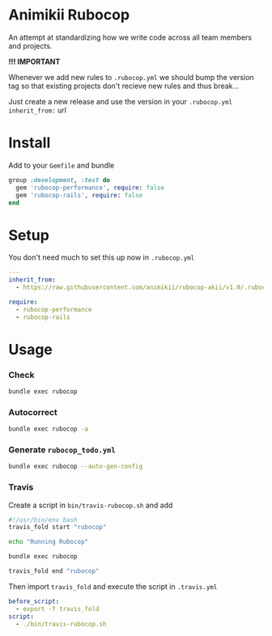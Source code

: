 # Animikii Rubocop

An attempt at standardizing how we write code across all team members and projects. 

**!!! IMPORTANT**

Whenever we add new rules to `.rubocop.yml` we should bump the version tag so that existing projects don't recieve new rules and thus break...

Just create a new release and use the version in your `.rubocop.yml` `inherit_from:` url

# Install

Add to your `Gemfile` and bundle

```ruby
group :development, :test do
  gem 'rubocop-performance', require: false
  gem 'rubocop-rails', require: false
end
```

# Setup

You don't need much to set this up now in `.rubocop.yml`

```yaml
---
inherit_from:
  - https://raw.githubusercontent.com/animikii/rubocop-akii/v1.0/.rubocop.yml

require:
  - rubocop-performance
  - rubocop-rails
```

# Usage

### Check

```bash
bundle exec rubocop
```

### Autocorrect

```bash
bundle exec rubocop -a
```

### Generate `rubocop_todo.yml`

```bash
bundle exec rubocop --auto-gen-config
```

### Travis

Create a script in `bin/travis-rubocop.sh` and add

```bash
#!/usr/bin/env bash
travis_fold start "rubocop"

echo "Running Rubocop"

bundle exec rubocop

travis_fold end "rubocop"
```

Then import `travis_fold` and execute the script in `.travis.yml`

```yaml
before_script:
  - export -f travis_fold
script:
  - ./bin/travis-rubocop.sh
```
